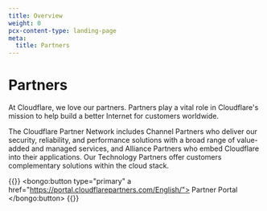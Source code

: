 ```yaml
---
title: Overview
weight: 0
pcx-content-type: landing-page
meta:
  title: Partners
---
```


# Partners

At Cloudflare, we love our partners. Partners play a vital role in Cloudflare's mission to help build a better Internet for customers worldwide.

The Cloudflare Partner Network includes Channel Partners who deliver our security, reliability, and performance solutions with a broad range of value-added and managed services, and Alliance Partners who embed Cloudflare into their applications. Our Technology Partners offer customers complementary solutions within the cloud stack.

{{<button-group>}}
  <bongo:button type="primary" a href="https://portal.cloudflarepartners.com/English/">
    Partner Portal
  </bongo:button>
{{</button-group>}}